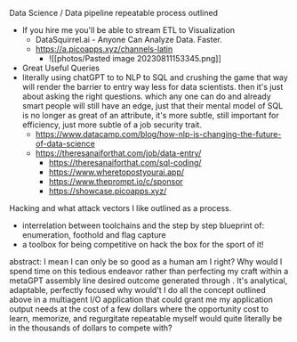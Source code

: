 Data Science / Data pipeline repeatable process outlined 
- If you hire me you'll be able to stream ETL to Visualization 
	- DataSquirrel.ai - Anyone Can Analyze Data. Faster.
	- https://a.picoapps.xyz/channels-latin
		- ![[photos/Pasted image 20230811153345.png]]
- Great Useful Queries
- literally using chatGPT to to NLP to SQL and crushing the game that way will render the barrier to entry way less for data scientists. then it's just about asking the right questions. which any one can do and already smart people will still have an edge, just that their mental model of SQL is no longer as great of an attribute, it's more subtle, still important for efficiency, just more subtle of a job security trait.
	- https://www.datacamp.com/blog/how-nlp-is-changing-the-future-of-data-science
	- https://theresanaiforthat.com/job/data-entry/
		- https://theresanaiforthat.com/sql-coding/
		- https://www.wheretopostyourai.app/
		- https://www.theprompt.io/c/sponsor
		- https://showcase.picoapps.xyz/

Hacking and what attack vectors I like outlined as a process.
- interrelation between toolchains and the step by step blueprint of: enumeration, foothold and flag capture
- a toolbox for being competitive on hack the box for the sport of it!

abstract:
I mean I can only be so good as a human am I right? Why would I spend time on this tedious endeavor rather than perfecting my craft within a metaGPT assembly line desired outcome generated through . It's analytical, adaptable, perfectly focused why would't I do all the concept outlined above in a multiagent I/O application that could grant me my application output needs at the cost of a few dollars where the opportunity cost to learn, memorize, and regurgitate repeatable myself would quite literally be in the thousands of dollars to compete with?
